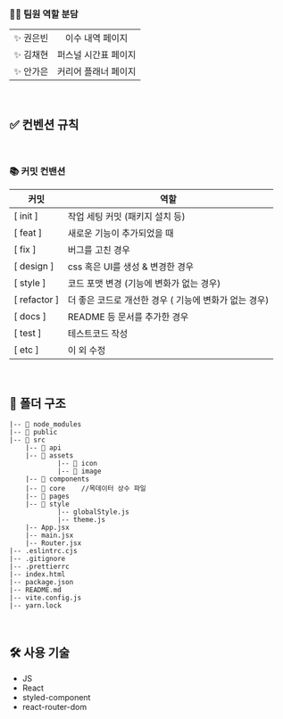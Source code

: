 ### 👨‍💻 팀원 역할 분담

<table>
    <tr align="center">
        <td>
            ✨ 권은빈
        </td>
        <td>
         이수 내역 페이지
        </td>
    </tr>
    <tr align="center">
        <td>
            ✨ 김채현
        </td>
        <td>
         퍼스널 시간표 페이지
        </td>
    </tr>
    <tr align="center">
        <td>
            ✨ 안가은
        </td>
        <td>
         커리어 플래너 페이지
        </td>
    </tr>
</table>

<br/>

## ✅ 컨벤션 규칙

<br/>

### 📚 커밋 컨밴션

| 커밋         | 역할                                                  |
| ------------ | ----------------------------------------------------- |
| [ init ]     | 작업 세팅 커밋 (패키지 설치 등)                       |
| [ feat ]     | 새로운 기능이 추가되었을 때                           |
| [ fix ]      | 버그를 고친 경우                                      |
| [ design ]   | css 혹은 UI를 생성 & 변경한 경우                      |
| [ style ]    | 코드 포맷 변경 (기능에 변화가 없는 경우)               |
| [ refactor ] | 더 좋은 코드로 개선한 경우 ( 기능에 변화가 없는 경우) |
| [ docs ]     | README 등 문서를 추가한 경우                          |
| [ test ]     | 테스트코드 작성                                       |
| [ etc ]      | 이 외 수정                                        |

<br/>

## 📁 폴더 구조

```
|-- 📁 node_modules
|-- 📁 public
|-- 📁 src
	|-- 📁 api
	|-- 📁 assets
			|-- 📁 icon
			|-- 📁 image
	|-- 📁 components
	|-- 📁 core    //목데이터 상수 파일
	|-- 📁 pages
	|-- 📁 style
			|-- globalStyle.js
			|-- theme.js
	|-- App.jsx
	|-- main.jsx
	|-- Router.jsx
|-- .eslintrc.cjs
|-- .gitignore
|-- .prettierrc
|-- index.html
|-- package.json
|-- README.md
|-- vite.config.js
|-- yarn.lock
```

<br/>

## 🛠️ 사용 기술

- JS
- React
- styled-component
- react-router-dom
